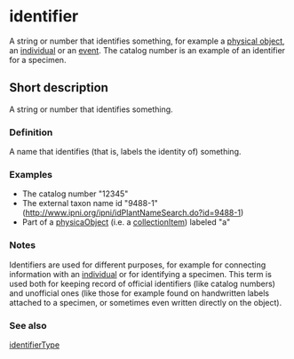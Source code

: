 # identifier

A string or number that identifies something, for example a [physical object](__DOCLINK__physicalObject/), an [individual](__DOCLINK__individual/) or an [event](__DOCLINK__event/). The catalog number is an example of an identifier for a specimen.


## Short description

A string or number that identifies something.


### Definition

A name that identifies (that is, labels the identity of) something.


### Examples

* The catalog number "12345"
* The external taxon name id "9488-1" (http://www.ipni.org/ipni/idPlantNameSearch.do?id=9488-1)
* Part of a [physicaObject](__DOCLINK__physicalObject/) (i.e. a [collectionItem](__DOCLINK__collectionItem/)) labeled "a"


### Notes

Identifiers are used for different purposes, for example for connecting information with an [individual](__DOCLINK__individual/) or for identifying a specimen. This term is used both for keeping record of official identifiers (like catalog numbers) and unofficial ones (like those for example found on handwritten labels attached to a specimen, or sometimes even written directly on the object).


### See also

[identifierType](__DOCLINK__identifierType/)

